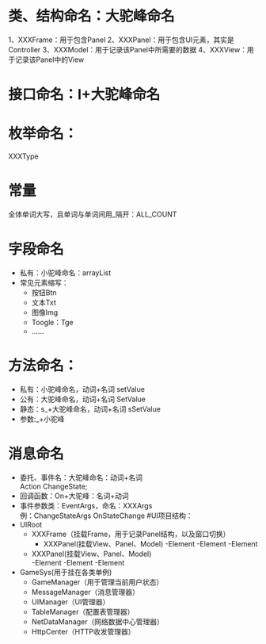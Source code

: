 # 类、结构命名：大驼峰命名
1、XXXFrame：用于包含Panel
2、XXXPanel：用于包含UI元素，其实是Controller
3、XXXModel：用于记录该Panel中所需要的数据
4、XXXView：用于记录该Panel中的View
# 接口命名：I+大驼峰命名
# 枚举命名：
XXXType
# 常量
全体单词大写，且单词与单词间用_隔开：ALL_COUNT
# 字段命名
- 私有：小驼峰命名：arrayList
- 常见元素缩写：
	- 按钮Btn
	- 文本Txt
	- 图像Img
	- Toogle：Tge
	- ……
# 方法命名：
- 私有：小驼峰命名，动词+名词 setValue
- 公有：大驼峰命名，动词+名词 SetValue
- 静态：s_+大驼峰命名，动词+名词 sSetValue
- 参数:_+小驼峰
# 消息命名
- 委托、事件名：大驼峰命名：动词+名词   
Action<XXXArg> ChangeState; 
- 回调函数：On+大驼峰：名词+动词   
- 事件参数类：EventArgs，命名：XXXArgs   
例：ChangeStateArgs
OnStateChange
#UI项目结构：
- UIRoot
    - XXXFrame（挂载Frame，用于记录Panel结构，以及窗口切换）
        - XXXPanel(挂载View、Panel、Model)
		-Element
		-Element
		-Element
	- XXXPanel(挂载View、Panel、Model)	
		-Element
		-Element
		-Element
- GameSys(用于挂在各类单例)
  - GameManager（用于管理当前用户状态）
  - MessageManager（消息管理器）
  - UIManager（UI管理器）
  - TableManager（配置表管理器）
  - NetDataManager（网络数据中心管理器）
  - HttpCenter（HTTP收发管理器）